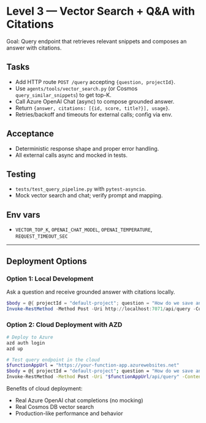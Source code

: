 # Level 3 — Vector Search + Q&A with Citations

Goal: Query endpoint that retrieves relevant snippets and composes an answer with citations.

## Tasks
- Add HTTP route `POST /query` accepting `{question, projectId}`.
- Use `agents/tools/vector_search.py` (or Cosmos `query_similar_snippets`) to get top-K.
- Call Azure OpenAI Chat (async) to compose grounded answer.
- Return `{answer, citations: [{id, score, title?}], usage}`.
- Retries/backoff and timeouts for external calls; config via env.

## Acceptance
- Deterministic response shape and proper error handling.
- All external calls async and mocked in tests.

## Testing
- `tests/test_query_pipeline.py` with `pytest-asyncio`.
- Mock vector search and chat; verify prompt and mapping.

## Env vars
- `VECTOR_TOP_K`, `OPENAI_CHAT_MODEL`, `OPENAI_TEMPERATURE`, `REQUEST_TIMEOUT_SEC`

---

## Deployment Options

### Option 1: Local Development
Ask a question and receive grounded answer with citations locally.

```powershell
$body = @{ projectId = "default-project"; question = "How do we save and retrieve snippets?" } | ConvertTo-Json
Invoke-RestMethod -Method Post -Uri http://localhost:7071/api/query -ContentType application/json -Body $body
```

### Option 2: Cloud Deployment with AZD
```bash
# Deploy to Azure
azd auth login
azd up

# Test query endpoint in the cloud
$functionAppUrl = "https://your-function-app.azurewebsites.net"
$body = @{ projectId = "default-project"; question = "How do we save and retrieve snippets?" } | ConvertTo-Json
Invoke-RestMethod -Method Post -Uri "$functionAppUrl/api/query" -ContentType application/json -Body $body
```

Benefits of cloud deployment:
- Real Azure OpenAI chat completions (no mocking)
- Real Cosmos DB vector search
- Production-like performance and behavior
